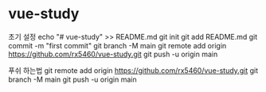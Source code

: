 # vue-study

초기 설정
echo "# vue-study" >> README.md
git init
git add README.md
git commit -m "first commit"
git branch -M main
git remote add origin https://github.com/rx5460/vue-study.git
git push -u origin main

푸쉬 하는법
git remote add origin https://github.com/rx5460/vue-study.git
git branch -M main
git push -u origin main

